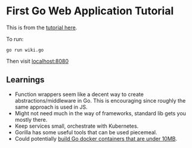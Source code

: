 # First Go Web Application Tutorial

This is from the [tutorial here](https://golang.org/doc/articles/wiki/).

To run:

```
go run wiki.go
```

Then visit [localhost:8080](http://localhost:8080)

## Learnings

* Function wrappers seem like a decent way to create abstractions/middleware in Go.  This is encouraging since roughly the same approach is used in JS.
* Might not need much in the way of frameworks, standard lib gets you mostly there.
* Keep services small, orchestrate with Kubernetes.
* Gorilla has some useful tools that can be used piecemeal.
* Could potentially [build Go docker containers that are under 10MB](https://rollout.io/blog/building-minimal-docker-containers-for-go-applications/).

